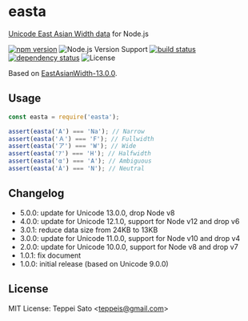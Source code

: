 # easta

[Unicode East Asian Width data](http://www.unicode.org/reports/tr11/) for Node.js

[![npm version][npm-image]][npm-url]
![Node.js Version Support][node-version]
[![build status][travis-image]][travis-url]
[![dependency status][deps-image]][deps-url]
![License][license]

Based on [EastAsianWidth-13.0.0](http://www.unicode.org/Public/13.0.0/ucd/EastAsianWidth.txt).

## Usage

```js
const easta = require('easta');

assert(easta('A') === 'Na'); // Narrow
assert(easta('Ａ') === 'F'); // Fullwidth
assert(easta('ア') === 'W'); // Wide
assert(easta('ｱ') === 'H'); // Halfwidth
assert(easta('α') === 'A'); // Ambiguous
assert(easta('À') === 'N'); // Neutral
```

## Changelog

- 5.0.0: update for Unicode 13.0.0, drop Node v8
- 4.0.0: update for Unicode 12.1.0, support for Node v12 and drop v6
- 3.0.1: reduce data size from 24KB to 13KB
- 3.0.0: update for Unicode 11.0.0, support for Node v10 and drop v4
- 2.0.0: update for Unicode 10.0.0, support for Node v8 and drop v7
- 1.0.1: fix document
- 1.0.0: initial release (based on Unicode 9.0.0)

## License

MIT License: Teppei Sato &lt;teppeis@gmail.com&gt;

[npm-image]: https://img.shields.io/npm/v/easta.svg
[npm-url]: https://npmjs.org/package/easta
[npm-downloads-image]: https://img.shields.io/npm/dm/easta.svg
[travis-image]: https://img.shields.io/travis/teppeis/easta/master.svg
[travis-url]: https://travis-ci.org/teppeis/easta
[deps-image]: https://img.shields.io/david/teppeis/easta.svg
[deps-url]: https://david-dm.org/teppeis/easta
[node-version]: https://img.shields.io/badge/Node.js%20support-v10.17+-brightgreen.svg
[coverage-image]: https://img.shields.io/coveralls/teppeis/easta/master.svg
[coverage-url]: https://coveralls.io/github/teppeis/easta?branch=master
[license]: https://img.shields.io/npm/l/easta.svg
